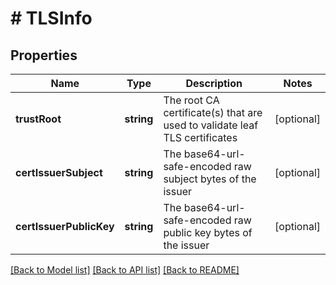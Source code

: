 # # TLSInfo

## Properties

Name | Type | Description | Notes
------------ | ------------- | ------------- | -------------
**trustRoot** | **string** | The root CA certificate(s) that are used to validate leaf TLS certificates | [optional] 
**certIssuerSubject** | **string** | The base64-url-safe-encoded raw subject bytes of the issuer | [optional] 
**certIssuerPublicKey** | **string** | The base64-url-safe-encoded raw public key bytes of the issuer | [optional] 

[[Back to Model list]](../../README.md#documentation-for-models) [[Back to API list]](../../README.md#documentation-for-api-endpoints) [[Back to README]](../../README.md)


